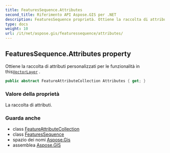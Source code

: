 ```yaml
---
title: FeaturesSequence.Attributes
second_title: Riferimento API Aspose.GIS per .NET
description: FeaturesSequence proprietà. Ottiene la raccolta di attributi personalizzati per le funzionalità in thisVectorLayer .
type: docs
weight: 10
url: /it/net/aspose.gis/featuressequence/attributes/
---
```

## FeaturesSequence.Attributes property

Ottiene la raccolta di attributi personalizzati per le funzionalità in this[`VectorLayer`](../../vectorlayer/) .

```csharp
public abstract FeatureAttributeCollection Attributes { get; }
```

### Valore della proprietà

La raccolta di attributi.

### Guarda anche

* class [FeatureAttributeCollection](../../featureattributecollection/)
* class [FeaturesSequence](../)
* spazio dei nomi [Aspose.Gis](../../featuressequence/)
* assemblea [Aspose.GIS](../../../)


